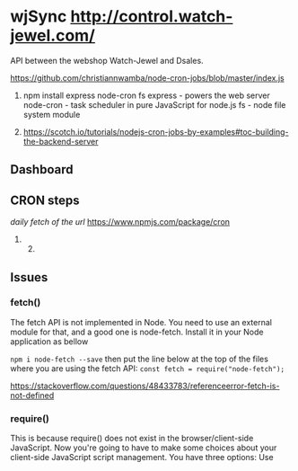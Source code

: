 # wjSync http://control.watch-jewel.com/

API between the webshop Watch-Jewel and Dsales.

https://github.com/christiannwamba/node-cron-jobs/blob/master/index.js

1. npm install express node-cron fs
   express - powers the web server
   node-cron - task scheduler in pure JavaScript for node.js
   fs - node file system module

2. https://scotch.io/tutorials/nodejs-cron-jobs-by-examples#toc-building-the-backend-server

## Dashboard

## CRON steps

_daily fetch of the url_
https://www.npmjs.com/package/cron

1. 2.

## Issues

### fetch()

The fetch API is not implemented in Node.
You need to use an external module for that, and a good one is node-fetch.
Install it in your Node application as bellow

`npm i node-fetch --save`
then put the line below at the top of the files where you are using the fetch API:
`const fetch = require("node-fetch");`

https://stackoverflow.com/questions/48433783/referenceerror-fetch-is-not-defined

### require()

This is because require() does not exist in the browser/client-side JavaScript.
Now you're going to have to make some choices about your client-side JavaScript script management.
You have three options:
Use <script> tag.
Use a CommonJS implementation. Synchronous dependencies like Node.js
Use an AMD implementation.

https://stackoverflow.com/questions/19059580/client-on-node-uncaught-referenceerror-require-is-not-defined
https://medium.freecodecamp.org/requiring-modules-in-node-js-everything-you-need-to-know-e7fbd119be8

### fs (is standard in NODEjs doesn't need a package)

https://tutorialedge.net/javascript/nodejs/reading-writing-files-with-nodejs/

### date

https://www.toptal.com/software/definitive-guide-to-datetime-manipulation

### jewelry vs watches

Seperate the catergories and push?

## Git (from server to git)

git push origin master
